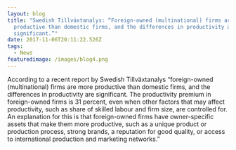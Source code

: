 ```yaml
---
layout: blog
title: "Swedish Tillväxtanalys: “Foreign-owned (multinational) firms are more
  productive than domestic firms, and the differences in productivity are
  significant.”"
date: 2017-11-06T20:11:22.526Z
tags:
  - News
featuredimage: /images/blog4.png
---
```

According to a recent report by Swedish Tillväxtanalys “foreign-owned (multinational) firms are more productive than domestic firms, and the differences in productivity are significant. The productivity premium in foreign-owned firms is 31 percent, even when other factors that may affect productivity, such as share of skilled labour and firm size, are controlled for. An explanation for this is that foreign-owned firms have owner-specific assets that make them more productive, such as a unique product or production process, strong brands, a reputation for good quality, or access to international production and marketing networks.”

